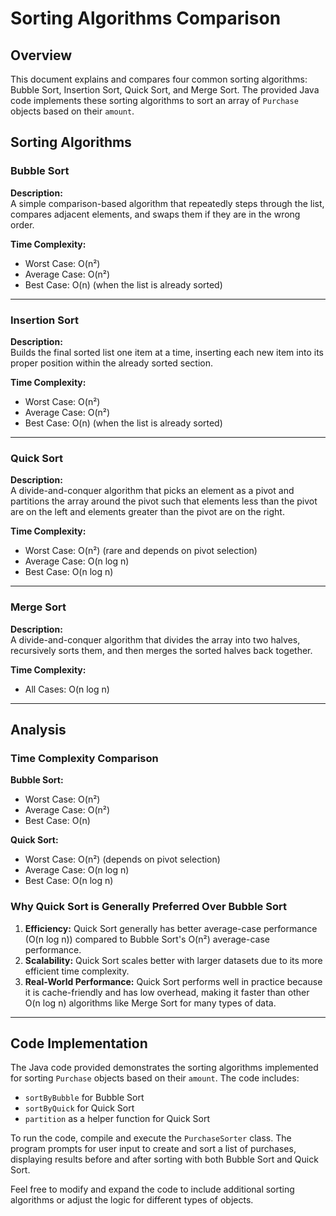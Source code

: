 # Sorting Algorithms Comparison

## Overview

This document explains and compares four common sorting algorithms: Bubble Sort, Insertion Sort, Quick Sort, and Merge Sort. The provided Java code implements these sorting algorithms to sort an array of `Purchase` objects based on their `amount`.

## Sorting Algorithms

### Bubble Sort

**Description:**  
A simple comparison-based algorithm that repeatedly steps through the list, compares adjacent elements, and swaps them if they are in the wrong order.

**Time Complexity:**
- Worst Case: O(n²)
- Average Case: O(n²)
- Best Case: O(n) (when the list is already sorted)

---

### Insertion Sort

**Description:**  
Builds the final sorted list one item at a time, inserting each new item into its proper position within the already sorted section.

**Time Complexity:**
- Worst Case: O(n²)
- Average Case: O(n²)
- Best Case: O(n) (when the list is already sorted)

---

### Quick Sort

**Description:**  
A divide-and-conquer algorithm that picks an element as a pivot and partitions the array around the pivot such that elements less than the pivot are on the left and elements greater than the pivot are on the right.

**Time Complexity:**
- Worst Case: O(n²) (rare and depends on pivot selection)
- Average Case: O(n log n)
- Best Case: O(n log n)

---

### Merge Sort

**Description:**  
A divide-and-conquer algorithm that divides the array into two halves, recursively sorts them, and then merges the sorted halves back together.

**Time Complexity:**
- All Cases: O(n log n)

---

## Analysis

### Time Complexity Comparison

**Bubble Sort:**
- Worst Case: O(n²)
- Average Case: O(n²)
- Best Case: O(n)

**Quick Sort:**
- Worst Case: O(n²) (depends on pivot selection)
- Average Case: O(n log n)
- Best Case: O(n log n)

### Why Quick Sort is Generally Preferred Over Bubble Sort
1. **Efficiency:** Quick Sort generally has better average-case performance (O(n log n)) compared to Bubble Sort's O(n²) average-case performance.
2. **Scalability:** Quick Sort scales better with larger datasets due to its more efficient time complexity.
3. **Real-World Performance:** Quick Sort performs well in practice because it is cache-friendly and has low overhead, making it faster than other O(n log n) algorithms like Merge Sort for many types of data.

---

## Code Implementation

The Java code provided demonstrates the sorting algorithms implemented for sorting `Purchase` objects based on their `amount`. The code includes:

- `sortByBubble` for Bubble Sort
- `sortByQuick` for Quick Sort
- `partition` as a helper function for Quick Sort

To run the code, compile and execute the `PurchaseSorter` class. The program prompts for user input to create and sort a list of purchases, displaying results before and after sorting with both Bubble Sort and Quick Sort.

Feel free to modify and expand the code to include additional sorting algorithms or adjust the logic for different types of objects.